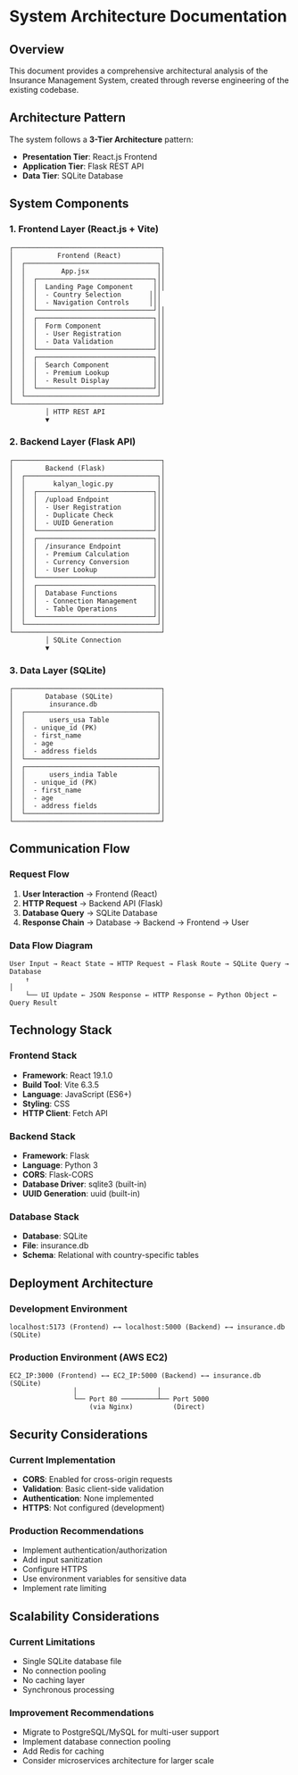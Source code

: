 # System Architecture Documentation

## Overview
This document provides a comprehensive architectural analysis of the Insurance Management System, created through reverse engineering of the existing codebase.

## Architecture Pattern
The system follows a **3-Tier Architecture** pattern:
- **Presentation Tier**: React.js Frontend
- **Application Tier**: Flask REST API
- **Data Tier**: SQLite Database

## System Components

### 1. Frontend Layer (React.js + Vite)
```
┌─────────────────────────────────────┐
│           Frontend (React)          │
│  ┌─────────────────────────────────┐│
│  │         App.jsx                 ││
│  │  ┌─────────────────────────────┐││
│  │  │  Landing Page Component     │││
│  │  │  - Country Selection       │││
│  │  │  - Navigation Controls     │││
│  │  └─────────────────────────────┘││
│  │  ┌─────────────────────────────┐││
│  │  │  Form Component             │││
│  │  │  - User Registration        │││
│  │  │  - Data Validation          │││
│  │  └─────────────────────────────┘││
│  │  ┌─────────────────────────────┐││
│  │  │  Search Component           │││
│  │  │  - Premium Lookup           │││
│  │  │  - Result Display           │││
│  │  └─────────────────────────────┘││
│  └─────────────────────────────────┘│
└─────────────────────────────────────┘
         │ HTTP REST API
         ▼
```

### 2. Backend Layer (Flask API)
```
┌─────────────────────────────────────┐
│        Backend (Flask)              │
│  ┌─────────────────────────────────┐│
│  │       kalyan_logic.py           ││
│  │  ┌─────────────────────────────┐││
│  │  │  /upload Endpoint           │││
│  │  │  - User Registration        │││
│  │  │  - Duplicate Check          │││
│  │  │  - UUID Generation          │││
│  │  └─────────────────────────────┘││
│  │  ┌─────────────────────────────┐││
│  │  │  /insurance Endpoint        │││
│  │  │  - Premium Calculation      │││
│  │  │  - Currency Conversion      │││
│  │  │  - User Lookup              │││
│  │  └─────────────────────────────┘││
│  │  ┌─────────────────────────────┐││
│  │  │  Database Functions         │││
│  │  │  - Connection Management    │││
│  │  │  - Table Operations         │││
│  │  └─────────────────────────────┘││
│  └─────────────────────────────────┘│
└─────────────────────────────────────┘
         │ SQLite Connection
         ▼
```

### 3. Data Layer (SQLite)
```
┌─────────────────────────────────────┐
│        Database (SQLite)            │
│         insurance.db                │
│  ┌─────────────────────────────────┐│
│  │      users_usa Table            ││
│  │  - unique_id (PK)               ││
│  │  - first_name                   ││
│  │  - age                          ││
│  │  - address fields               ││
│  └─────────────────────────────────┘│
│  ┌─────────────────────────────────┐│
│  │      users_india Table          ││
│  │  - unique_id (PK)               ││
│  │  - first_name                   ││
│  │  - age                          ││
│  │  - address fields               ││
│  └─────────────────────────────────┘│
└─────────────────────────────────────┘
```

## Communication Flow

### Request Flow
1. **User Interaction** → Frontend (React)
2. **HTTP Request** → Backend API (Flask)
3. **Database Query** → SQLite Database
4. **Response Chain** → Database → Backend → Frontend → User

### Data Flow Diagram
```
User Input → React State → HTTP Request → Flask Route → SQLite Query → Database
    ↑                                                                        │
    └── UI Update ← JSON Response ← HTTP Response ← Python Object ← Query Result
```

## Technology Stack

### Frontend Stack
- **Framework**: React 19.1.0
- **Build Tool**: Vite 6.3.5
- **Language**: JavaScript (ES6+)
- **Styling**: CSS
- **HTTP Client**: Fetch API

### Backend Stack
- **Framework**: Flask
- **Language**: Python 3
- **CORS**: Flask-CORS
- **Database Driver**: sqlite3 (built-in)
- **UUID Generation**: uuid (built-in)

### Database Stack
- **Database**: SQLite
- **File**: insurance.db
- **Schema**: Relational with country-specific tables

## Deployment Architecture

### Development Environment
```
localhost:5173 (Frontend) ←→ localhost:5000 (Backend) ←→ insurance.db (SQLite)
```

### Production Environment (AWS EC2)
```
EC2_IP:3000 (Frontend) ←→ EC2_IP:5000 (Backend) ←→ insurance.db (SQLite)
                │                    │
                └── Port 80 ─────────┴── Port 5000
                    (via Nginx)          (Direct)
```

## Security Considerations

### Current Implementation
- **CORS**: Enabled for cross-origin requests
- **Validation**: Basic client-side validation
- **Authentication**: None implemented
- **HTTPS**: Not configured (development)

### Production Recommendations
- Implement authentication/authorization
- Add input sanitization
- Configure HTTPS
- Use environment variables for sensitive data
- Implement rate limiting

## Scalability Considerations

### Current Limitations
- Single SQLite database file
- No connection pooling
- No caching layer
- Synchronous processing

### Improvement Recommendations
- Migrate to PostgreSQL/MySQL for multi-user support
- Implement database connection pooling
- Add Redis for caching
- Consider microservices architecture for larger scale